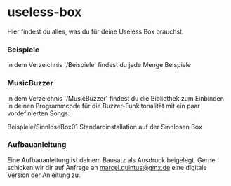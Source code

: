 # useless-box

Hier findest du alles, was du für deine Useless Box brauchst.

### Beispiele
in dem Verzeichnis '/Beispiele' findest du jede Menge Beispiele

### MusicBuzzer
in dem Verzeichnis '/MusicBuzzer' findest du die Bibliothek zum Einbinden in deinen Programmcode für die Buzzer-Funkitonalität mit ein paar vordefinierten Songs:

Beispiele/SinnloseBox01     Standardinstallation auf der Sinnlosen Box

### Aufbauanleitung
Eine Aufbauanleitung ist deinem Bausatz als Ausdruck beigelegt.
Gerne schicken wir dir auf Anfrage an marcel.quintus@gmx.de eine digitale Version der Anleitung zu.

